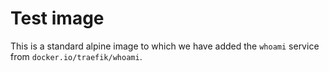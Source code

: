 # Test image

This is a standard alpine image to which we have added the `whoami` service from `docker.io/traefik/whoami`.
